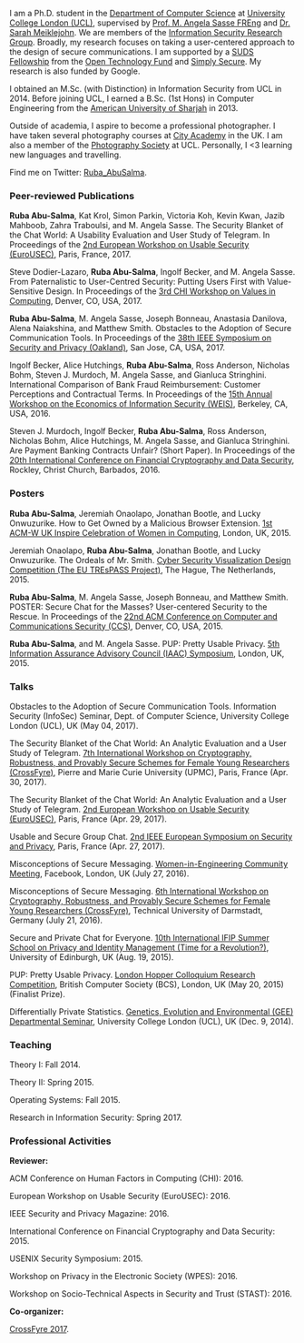 I am a Ph.D. student in the [Department of Computer Science](http://www.cs.ucl.ac.uk/home/) at [University College London (UCL)](http://www.ucl.ac.uk/), supervised by [Prof. M. Angela Sasse FREng](http://sec.cs.ucl.ac.uk/people/m_angela_sasse/) and [Dr. Sarah Meiklejohn](http://www0.cs.ucl.ac.uk/staff/S.Meiklejohn/). We are members of the [Information Security Research Group](http://sec.cs.ucl.ac.uk/home/). Broadly, my research focuses on taking a user-centered approach to the design of secure communications. I am supported by a [SUDS Fellowship](https://www.opentech.fund/fellowships/suds) from the [Open Technology Fund](https://www.opentech.fund/) and [Simply Secure](https://simplysecure.org/). My research is also funded by Google.

I obtained an M.Sc. (with Distinction) in Information Security from UCL in 2014. Before joining UCL, I earned a B.Sc. (1st Hons) in Computer Engineering from the [American University of Sharjah](https://www.aus.edu/) in 2013.

Outside of academia, I aspire to become a professional photographer. I have taken several photography courses at [City Academy](http://www.city-academy.com/) in the UK. I am also a member of the [Photography Society](http://uclu.org/clubs-societies/photo-society) at UCL. Personally, I <3 learning new languages and travelling.

Find me on Twitter: [Ruba_AbuSalma](https://twitter.com/Ruba_AbuSalma).

### Peer-reviewed Publications
**Ruba Abu-Salma**, Kat Krol, Simon Parkin, Victoria Koh, Kevin Kwan, Jazib Mahboob, Zahra Traboulsi, and M. Angela Sasse. The Security Blanket of the Chat World: A Usability Evaluation and User Study of Telegram. In Proceedings of the [2nd European Workshop on Usable Security (EuroUSEC)](https://usec.cispa.uni-saarland.de/eurousec17/), Paris, France, 2017.

Steve Dodier-Lazaro, **Ruba Abu-Salma**, Ingolf Becker, and M. Angela Sasse. From Paternalistic to User-Centred Security: Putting Users First with Value-Sensitive Design. In Proceedings of the [3rd CHI Workshop on Values in Computing](http://www.valuesincomputing.org/), Denver, CO, USA, 2017.

**Ruba Abu-Salma**, M. Angela Sasse, Joseph Bonneau, Anastasia Danilova, Alena Naiakshina, and Matthew Smith. Obstacles to the Adoption of Secure Communication Tools. In Proceedings of the [38th IEEE Symposium on Security and Privacy (Oakland)](http://www.ieee-security.org/TC/SP2017/index.html), San Jose, CA, USA, 2017.

Ingolf Becker, Alice Hutchings, **Ruba Abu-Salma**, Ross Anderson, Nicholas Bohm, Steven J. Murdoch, M. Angela Sasse, and Gianluca Stringhini. International Comparison of Bank Fraud Reimbursement: Customer Perceptions and Contractual Terms. In Proceedings of the [15th Annual Workshop on the Economics of Information Security (WEIS)](http://weis2016.econinfosec.org), Berkeley, CA, USA, 2016.

Steven J. Murdoch, Ingolf Becker, **Ruba Abu-Salma**, Ross Anderson, Nicholas Bohm, Alice Hutchings, M. Angela Sasse, and Gianluca Stringhini. Are Payment Banking Contracts Unfair? (Short Paper). In Proceedings of the [20th International Conference on Financial Cryptography and Data Security](http://fc16.ifca.ai), Rockley, Christ Church, Barbados, 2016.

### Posters
**Ruba Abu-Salma**, Jeremiah Onaolapo, Jonathan Bootle, and Lucky Onwuzurike. How to Get Owned by a Malicious Browser Extension. [1st ACM-W UK Inspire Celebration of Women in Computing](https://women.acm.org/ACM-W-Connections-2015-10), London, UK, 2015.

Jeremiah Onaolapo, **Ruba Abu-Salma**, Jonathan Bootle, and Lucky Onwuzurike. The Ordeals of Mr. Smith. [Cyber Security Visualization Design Competition (The EU TREsPASS Project)](http://visualisation.trespass-project.eu), The Hague, The Netherlands, 2015.

**Ruba Abu-Salma**, M. Angela Sasse, Joseph Bonneau, and Matthew Smith. POSTER: Secure Chat for the Masses? User-centered Security to the Rescue. In Proceedings of the [22nd ACM Conference on Computer and Communications Security (CCS)](http://www.sigsac.org/ccs/CCS2015/), Denver, CO, USA, 2015.

**Ruba Abu-Salma**, and M. Angela Sasse. PUP: Pretty Usable Privacy. [5th Information Assurance Advisory Council (IAAC) Symposium](http://www.iaac.org.uk/events/symposiums/2015-annual-symposium-the-citizen-in-the-internet-of-things/), London, UK, 2015.

### Talks
Obstacles to the Adoption of Secure Communication Tools. Information Security (InfoSec) Seminar, Dept. of Computer Science, University College London (UCL), UK (May 04, 2017).

The Security Blanket of the Chat World: An Analytic Evaluation and a User Study of Telegram. [7th International Workshop on Cryptography, Robustness, and Provably Secure Schemes for Female Young Researchers (CrossFyre)](http://crossfyre17.gforge.inria.fr/index.html), Pierre and Marie Curie University (UPMC), Paris, France (Apr. 30, 2017).

The Security Blanket of the Chat World: An Analytic Evaluation and a User Study of Telegram. [2nd European Workshop on Usable Security (EuroUSEC)](https://usec.cispa.uni-saarland.de/eurousec17/), Paris, France (Apr. 29, 2017).

Usable and Secure Group Chat. [2nd IEEE European Symposium on Security and Privacy](http://www.ieee-security.org/TC/EuroSP2017/cfp.php), Paris, France (Apr. 27, 2017).

Misconceptions of Secure Messaging. [Women-in-Engineering Community Meeting](https://www.facebook.com/groups/1476772579274428/), Facebook, London, UK (July 27, 2016).

Misconceptions of Secure Messaging. [6th International Workshop on Cryptography, Robustness, and Provably Secure Schemes for Female Young Researchers (CrossFyre)](https://www.crossfyre2016.informatik.tu-darmstadt.de/de/home/), Technical University of Darmstadt, Germany (July 21, 2016).

Secure and Private Chat for Everyone. [10th International IFIP Summer School on Privacy and Identity Management (Time for a Revolution?)](http://www.ifip-summerschool.org/previous-schools/), University of Edinburgh, UK (Aug. 19, 2015).

PUP: Pretty Usable Privacy. [London Hopper Colloquium Research Competition](http://academy.bcs.org/content/london-hopper-2015), British Computer Society (BCS), London, UK (May 20, 2015) (Finalist Prize).

Differentially Private Statistics. [Genetics, Evolution and Environmental (GEE) Departmental Seminar](https://www.ucl.ac.uk/gee/seminars), University College London (UCL), UK (Dec. 9, 2014).

### Teaching
Theory I: Fall 2014.

Theory II: Spring 2015.

Operating Systems: Fall 2015.

Research in Information Security: Spring 2017.

### Professional Activities
**Reviewer:**

ACM Conference on Human Factors in Computing (CHI): 2016.

European Workshop on Usable Security (EuroUSEC): 2016.

IEEE Security and Privacy Magazine: 2016.

International Conference on Financial Cryptography and Data Security: 2015.

USENIX Security Symposium: 2015.

Workshop on Privacy in the Electronic Society (WPES): 2016.

Workshop on Socio-Technical Aspects in Security and Trust (STAST): 2016.

**Co-organizer:**

[CrossFyre 2017](http://crossfyre17.gforge.inria.fr/index.html).

